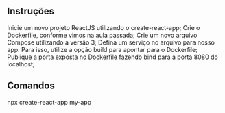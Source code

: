 ## Instruções

Inicie um novo projeto ReactJS utilizando o create-react-app;
Crie o Dockerfile, conforme vimos na aula passada;
Crie um novo arquivo Compose utilizando a versão 3;
Defina um serviço no arquivo para nosso app. Para isso, utilize a opção build para apontar para o Dockerfile;
Publique a porta exposta no Dockerfile fazendo bind para a porta 8080 do localhost;

## Comandos

npx create-react-app my-app